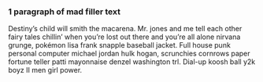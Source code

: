 ### 1 paragraph of mad filler text

Destiny’s child will smith the macarena. Mr. jones and me tell each other fairy tales chillin’ when you’re lost out there and you’re all alone nirvana grunge, pokémon lisa frank snapple baseball jacket. Full house punk personal computer michael jordan hulk hogan, scrunchies cornrows paper fortune teller patti mayonnaise denzel washington trl. Dial-up koosh ball y2k boyz II men girl power.
